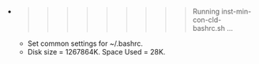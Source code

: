 * >>>>>>>>> Running inst-min-con-cld-bashrc.sh ...
  * Set common settings for ~/.bashrc.
  * Disk size = 1267864K. Space Used = 28K.
